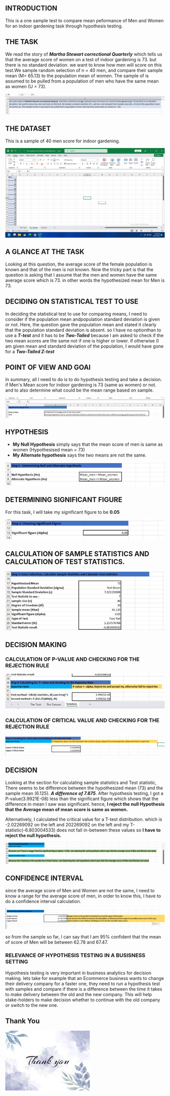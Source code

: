 ## INTRODUCTION

This is a one sample test to compare mean peformance of Men and Women for an indoor gardening task through hypothesis testing.



## THE TASK

We read the story of _**Martha Stewart correctional Quarterly**_ which tells us that the average score of women on a test of indoor gardening is 73. but there is no standard deviation. we want to know how men will score on this test.We sample random selection of n = 40 men, and compare their sample mean (M= 65.13) to the population mean of women. The sample of is assumed to be pulled from a population of men who have the same mean as women (U = 73).

![Alt_Text](https://github.com/Mario-Gozie/One-sample-Ttest-Two-tail-Excel-/blob/master/Images/The%20Task.png)

## THE DATASET

This is a sample of 40 men score for indoor gardening.

![Alt_Text](https://github.com/Mario-Gozie/One-sample-Ttest-Two-tail-Excel-/blob/master/Images/Dataset.png)


## A GLANCE AT THE TASK

Looking at this question, the average score of the female population is known and that of the men is not known. 
Now the tricky part is that the question is asking that I assume that the men and women have the same average score which is 73. in other words the hypothesized mean for Men is 73.

## DECIDING ON STATISTICAL TEST TO USE

In deciding the statistical test to use for comparing means, I need to consider if the population mean andpopulation standard deviation is 
given or not. Here, the question gave the population mean and stated it clearly that the population standard deviation is absent. so I have no optionthan to use a **_T-test_** and it has to be **_Two-Tailed_** because I am asked to check if the two mean scores are the same not if one is higher or lower. if otherwise (I am given mean and standard deviation of the population, I would have gone for a **_Two-Tailed Z-test_**

## POINT OF VIEW AND GOAl
In summary, all I need to do is to do hypothesis testing and take a decision. if Men's Mean score for indoor gardening is  73 (same as women) or not. and to also determine what could be the mean range based on sample.

![Alt_Text](https://github.com/Mario-Gozie/One-sample-Ttest-Two-tail-Excel-/blob/master/Images/Point%20of%20View.png)




## HYPOTHESIS

* **My Null  Hypothesis** simply says that the mean score of men is same as women (Hypothesised mean = 73)
*  **My Alternate hypothesis** says the two means are not the same.

![Alt_Text](https://github.com/Mario-Gozie/One-sample-Ttest-Two-tail-Excel-/blob/master/Images/Hypothesis.png)



## DETERMINING SIGNIFICANT FIGURE
For this task, I will take my significant figure to be **0.05**

![Alt_Text](https://github.com/Mario-Gozie/One-sample-Ttest-Two-tail-Excel-/blob/master/Images/significant%20figure.png)


## CALCULATION OF SAMPLE STATISTICS AND CALCULATION OF TEST STATISTICS.

![Alt_Text](https://github.com/Mario-Gozie/One-sample-Ttest-Two-tail-Excel-/blob/master/Images/Data%20collection.png)

## DECISION MAKING


### CALCULATION OF P-VALUE AND CHECKING FOR THE REJECTION RULE 

![Alt_Text](https://github.com/Mario-Gozie/One-sample-Ttest-Two-tail-Excel-/blob/master/Images/Pvalue.png)

### CALCULATION OF CRITICAL VALUE AND CHECKING FOR THE REJECTION RULE

![Alt_Text](https://github.com/Mario-Gozie/One-sample-Ttest-Two-tail-Excel-/blob/master/Images/Critical%20values.png)

## DECISION
Looking at the section for calculating sample statistics and Test statistic, There seems to be difference between the hypothesized mean (73) and the sample mean (6.125). **_A difference of 7.875_**. After hypothesis testing, I got a P-value(3.9921E-08) less than the significant figure which shows that the difference in mean I saw was significant. hence, **I reject the null Hypothesis that the Average mean of mean score is same as women.** 

Alternatively, I calculated the critical value for a T-test distribution. which is -2.02269092 on  the left and 202269092 on the left and  my T-statistic(-6.803004533) does not fall in-between these values so **I have to reject the null hypothesis.**

![Alt_Text](https://github.com/Mario-Gozie/One-sample-Ttest-Two-tail-Excel-/blob/master/Images/Decision.png)

## CONFIDENCE INTERVAL

since the average score of Men and Women are not the same, I need to know a range for the average score of men, in order to know this, I have to do a confidence interval calculation.

![Alt_Text](https://github.com/Mario-Gozie/One-sample-Ttest-Two-tail-Excel-/blob/master/Images/Confidence%20Interval.png)

so from the sample so far, I can say that I am 95% confident that the mean of score of Men will be between 62.78 and 67.47.

### RELEVANCE OF HYPOTHESIS TESTING IN A BUSISNESS SETTING

Hypothesis testing is very important in business analytics for decision making. lets take for example that an Ecommerce business wants to change their delivery company for a faster one, they need to run a hypothesis test with samples and compare if there is a difference between the time it takes to make delivery between the old and the new company. This will help stake-holders to make decision whether to continue with the old company or switch to the new one. 

## Thank You

![Alt_Text](https://github.com/Mario-Gozie/Ecommerce-Data-Visualization/blob/main/Images/thanks.jpg)

